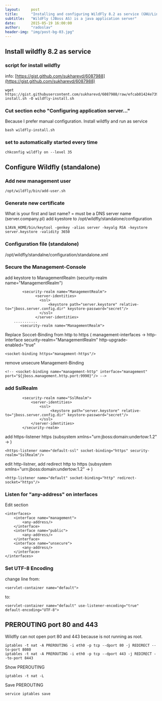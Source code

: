 ```yaml
---
layout:     post
title:      "Installing and configuring WildFly 8.2 as service (GNU/Linux)."
subtitle:   "WildFly (JBoss AS) is a java application server"
date:       2015-05-19 16:00:00
author:     "radoslav"
header-img: "img/post-bg-03.jpg"
---
```


## Install wildfly 8.2 as service

### script for install wildfly

info: [https://gist.github.com/sukharevd/6087988](https://gist.github.com/sukharevd/6087988)

	wget https://gist.githubusercontent.com/sukharevd/6087988/raw/efcab01424e739f509a0537728ab3764d3d4fa26/wildfly-install.sh -O wildfly-install.sh

### Cut section echo "Configuring application server..."

Because I prefer manual configuration.
Install wildfly and run as service

	bash wildfly-install.sh

### set to automatically started every time

	chkconfig wildfly on --level 35

## Configure Wildfly (standalone)

### Add new management user

	/opt/wildfly/bin/add-user.sh

### Generate new certificate

What is your first and last name? = must be a DNS server name (server.company.pl)
add kyestore to /opt/wildfly/standalone/configuration

	$JAVA_HOME/bin/keytool -genkey -alias server -keyalg RSA -keystore server.keystore -validity 3650

### Configuration file (standalone)

/opt/wildfly/standalne/configuration/standalone.xml

### Secure the Management-Console

add keystore to ManagementRealm (security-realm name="ManagementRealm")

            <security-realm name="ManagementRealm">
                  <server-identities>
                    <ssl>
                        <keystore path="server.keystore" relative-to="jboss.server.config.dir" keystore-password="secret"/>
                    </ssl>
                  </server-identities>
		...........
           <security-realm name="ManagementRealm">

Replace Soccet-Binding from http to https ( management-interfaces -> http-interface security-realm="ManagementRealm" http-upgrade-enabled="true"

	<socket-binding https="management-https"/>

remove unsecure Management-Binding

	<!-- <socket-binding name="management-http" interface="management" port="${jboss.management.http.port:9990}"/> -->

### add SslRealm

            <security-realm name="SslRealm">
                <server-identities>
                    <ssl>
                         <keystore path="server.keystore" relative-to="jboss.server.config.dir" keystore-password="secret"/>
                    </ssl>
                </server-identities>
            </security-realm>

add https-listener https (subsystem xmlns="urn:jboss:domain:undertow:1.2" -> <server name="default-server">)

	<https-listener name="default-ssl" socket-binding="https" security-realm="SslRealm"/>

edit http-listner, add redirect http to https (subsystem xmlns="urn:jboss:domain:undertow:1.2" -> <server name="default-server">)

	<http-listener name="default" socket-binding="http" redirect-socket="https"/>


### Listen for "any-address" on interfaces

Edit section

	<interfaces>
		<interface name="management">
 			<any-address/>
		</interface>
		<interface name="public">
			<any-address/>
		</interface>
		<interface name="unsecure">
			<any-address/>
		</interface>
	</interfaces>

### Set UTF-8 Encoding

change line from:

	<servlet-container name="default">

to:

	<servlet-container name="default" use-listener-encoding="true" default-encoding="UTF-8">

## PREROUTING port 80 and 443

Wildfly can not open port 80 and 443 because is not running as root.

	iptables -t nat -A PREROUTING -i eth0 -p tcp --dport 80 -j REDIRECT --to-port 8080
	iptables -t nat -A PREROUTING -i eth0 -p tcp --dport 443 -j REDIRECT --to-port 8443

Show PREROUTING

	iptables -t nat -L

Save PREROUTING

	service iptables save

